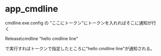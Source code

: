 # app_cmdline
cmdline.exe.config
の
"ここにトークン"にトークンを入れればそこに通知が行く


Release\\cmdline "hello cmdline line"

で実行すればトークンで指定したところに"hello cmdline line"が通知される。
